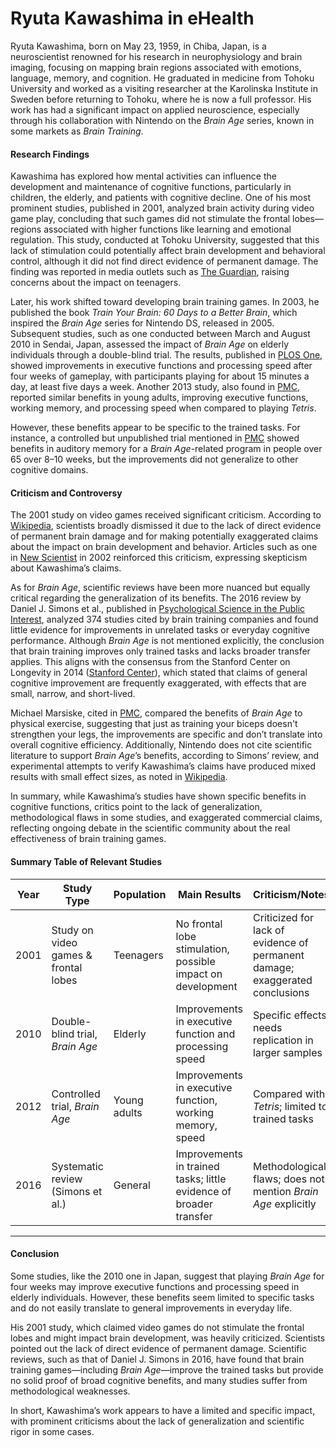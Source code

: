 # Ryuta Kawashima in eHealth

Ryuta Kawashima, born on May 23, 1959, in Chiba, Japan, is a neuroscientist renowned for his research in neurophysiology and brain imaging, focusing on mapping brain regions associated with emotions, language, memory, and cognition. He graduated in medicine from Tohoku University and worked as a visiting researcher at the Karolinska Institute in Sweden before returning to Tohoku, where he is now a full professor. His work has had a significant impact on applied neuroscience, especially through his collaboration with Nintendo on the *Brain Age* series, known in some markets as *Brain Training*.

#### Research Findings

Kawashima has explored how mental activities can influence the development and maintenance of cognitive functions, particularly in children, the elderly, and patients with cognitive decline. One of his most prominent studies, published in 2001, analyzed brain activity during video game play, concluding that such games did not stimulate the frontal lobes—regions associated with higher functions like learning and emotional regulation. This study, conducted at Tohoku University, suggested that this lack of stimulation could potentially affect brain development and behavioral control, although it did not find direct evidence of permanent damage. The finding was reported in media outlets such as [The Guardian](https://www.theguardian.com/world/2001/aug/19/games.schools), raising concerns about the impact on teenagers.

Later, his work shifted toward developing brain training games. In 2003, he published the book *Train Your Brain: 60 Days to a Better Brain*, which inspired the *Brain Age* series for Nintendo DS, released in 2005. Subsequent studies, such as one conducted between March and August 2010 in Sendai, Japan, assessed the impact of *Brain Age* on elderly individuals through a double-blind trial. The results, published in [PLOS One](https://journals.plos.org/plosone/article?id=10.1371/journal.pone.0029676), showed improvements in executive functions and processing speed after four weeks of gameplay, with participants playing for about 15 minutes a day, at least five days a week. Another 2013 study, also found in [PMC](https://pmc.ncbi.nlm.nih.gov/articles/PMC3566110/), reported similar benefits in young adults, improving executive functions, working memory, and processing speed when compared to playing *Tetris*.

However, these benefits appear to be specific to the trained tasks. For instance, a controlled but unpublished trial mentioned in [PMC](https://pmc.ncbi.nlm.nih.gov/articles/PMC2223056/) showed benefits in auditory memory for a *Brain Age*-related program in people over 65 over 8–10 weeks, but the improvements did not generalize to other cognitive domains.

#### Criticism and Controversy

The 2001 study on video games received significant criticism. According to [Wikipedia](https://en.wikipedia.org/wiki/Ryuta_Kawashima), scientists broadly dismissed it due to the lack of direct evidence of permanent brain damage and for making potentially exaggerated claims about the impact on brain development and behavior. Articles such as one in [New Scientist](https://www.newscientist.com/article/dn2538-video-game-brain-damage-claim-criticised/) in 2002 reinforced this criticism, expressing skepticism about Kawashima’s claims.

As for *Brain Age*, scientific reviews have been more nuanced but equally critical regarding the generalization of its benefits. The 2016 review by Daniel J. Simons et al., published in [Psychological Science in the Public Interest](https://journals.sagepub.com/doi/full/10.1177/1529100616661983), analyzed 374 studies cited by brain training companies and found little evidence for improvements in unrelated tasks or everyday cognitive performance. Although *Brain Age* is not mentioned explicitly, the conclusion that brain training improves only trained tasks and lacks broader transfer applies. This aligns with the consensus from the Stanford Center on Longevity in 2014 ([Stanford Center](https://longevity.stanford.edu/a-consensus-on-the-brain-training-industry-from-the-scientific-community-2/)), which stated that claims of general cognitive improvement are frequently exaggerated, with effects that are small, narrow, and short-lived.

Michael Marsiske, cited in [PMC](https://pmc.ncbi.nlm.nih.gov/articles/PMC2223056/), compared the benefits of *Brain Age* to physical exercise, suggesting that just as training your biceps doesn't strengthen your legs, the improvements are specific and don’t translate into overall cognitive efficiency. Additionally, Nintendo does not cite scientific literature to support *Brain Age*’s benefits, according to Simons’ review, and experimental attempts to verify Kawashima’s claims have produced mixed results with small effect sizes, as noted in [Wikipedia](https://en.wikipedia.org/wiki/Brain_Age:_Train_Your_Brain_in_Minutes_a_Day%21).

In summary, while Kawashima’s studies have shown specific benefits in cognitive functions, critics point to the lack of generalization, methodological flaws in some studies, and exaggerated commercial claims, reflecting ongoing debate in the scientific community about the real effectiveness of brain training games.

#### Summary Table of Relevant Studies

| Year | Study Type                           | Population   | Main Results                                                       | Criticism/Notes                                                              |
| ---- | ------------------------------------ | ------------ | ------------------------------------------------------------------ | ---------------------------------------------------------------------------- |
| 2001 | Study on video games & frontal lobes | Teenagers    | No frontal lobe stimulation, possible impact on development        | Criticized for lack of evidence of permanent damage; exaggerated conclusions |
| 2010 | Double-blind trial, *Brain Age*      | Elderly      | Improvements in executive function and processing speed            | Specific effects; needs replication in larger samples                        |
| 2012 | Controlled trial, *Brain Age*        | Young adults | Improvements in executive function, working memory, speed          | Compared with *Tetris*; limited to trained tasks                             |
| 2016 | Systematic review (Simons et al.)    | General      | Improvements in trained tasks; little evidence of broader transfer | Methodological flaws; does not mention *Brain Age* explicitly                |

---

#### Conclusion

Some studies, like the 2010 one in Japan, suggest that playing *Brain Age* for four weeks may improve executive functions and processing speed in elderly individuals. However, these benefits seem limited to specific tasks and do not easily translate to general improvements in everyday life.

His 2001 study, which claimed video games do not stimulate the frontal lobes and might impact brain development, was heavily criticized. Scientists pointed out the lack of direct evidence of permanent damage. Scientific reviews, such as that of Daniel J. Simons in 2016, have found that brain training games—including *Brain Age*—improve the trained tasks but provide no solid proof of broad cognitive benefits, and many studies suffer from methodological weaknesses.

In short, Kawashima’s work appears to have a limited and specific impact, with prominent criticisms about the lack of generalization and scientific rigor in some cases.


